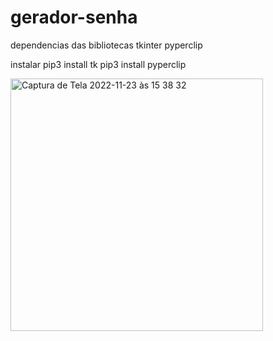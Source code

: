 # gerador-senha

dependencias das bibliotecas
tkinter
pyperclip

instalar 
pip3 install tk
pip3 install pyperclip

<img width="404" alt="Captura de Tela 2022-11-23 às 15 38 32" src="https://user-images.githubusercontent.com/82846351/203623296-27380987-ec4c-4d35-abb0-02119bf17e0b.png">
